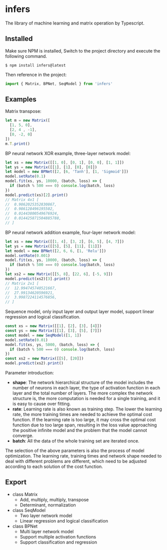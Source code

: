 # infers
The library of machine learning and matrix operation by Typescript.

## Installed
Make sure NPM is installed, Switch to the project directory and execute the following command.
```shell
$ npm install infers@latest
```
Then reference in the project: 
```ts
import { Matrix, BPNet, SeqModel } from 'infers'
```

## Examples
Matrix transpose: 
```ts
let m = new Matrix([
  [1, 5, 0],
  [2, 4 , -1],
  [0, -2, 0]
])
m.T.print()
```
BP neural network XOR example, three-layer network model: 
```ts
let xs = new Matrix([[1, 0], [0, 1], [0, 0], [1, 1]])
let ys = new Matrix([[1], [1], [0], [0]])
let model = new BPNet([2, [6, 'Tanh'], [1, 'Sigmoid']])
model.setRate(0.1)
model.fit(xs, ys, 10000, (batch, loss) => {
  if (batch % 500 === 0) console.log(batch, loss)
})
model.predict(xs)[2].print()
// Matrix 4x1 [
//  0.9862025352830867, 
//  0.986128496195502, 
//  0.01443800549676924, 
//  0.014425871504885788, 
// ]
```
BP neural network addition example, four-layer network model: 
```ts
let xs = new Matrix([[1, 4], [3, 2], [6, 5], [4, 7]])
let ys = new Matrix([[5], [5], [11], [11]])
let model = new BPNet([2, 6, 6, [1, 'Relu']])
model.setRate(0.001)
model.fit(xs, ys, 10000, (batch, loss) => {
  if (batch % 500 === 0) console.log(batch, loss)
})
let xs2 = new Matrix([[5, 8], [22, 6], [-5, 9]])
model.predict(xs2)[3].print()
// Matrix 2x1 [
//  12.994745740521667, 
//  27.99134620596921, 
//  3.9987224114576856, 
// ]
```
Sequence model, only input layer and output layer model, support linear regression and logical classification.
```ts
const xs = new Matrix([[1], [2], [3], [4]])
const ys = new Matrix([[1], [3], [5], [7]])
const model = new SeqModel([1, 1])
model.setRate(0.01)
model.fit(xs, ys, 5000, (batch, loss) => {
  if (batch % 500 === 0) console.log(batch, loss)
})
const xs2 = new Matrix([[5], [20]])
model.predict(xs2).print()
```
Parameter introduction: 
 - **shape**: The network hierarchical structure of the model includes the number of neurons in each layer, the type of activation function in each layer and the total number of layers. The more complex the network structure is, the more computation is needed for a single training, and it is easy to cause over fitting.
 - **rate**: Learning rate is also known as training step. The lower the learning rate, the more training times are needed to achieve the optimal cost function. If the learning rate is too large, it may cross the optimal cost function due to too large span, resulting in the loss value approaching the positive infinite model and the problem that the model cannot converge.
 - **batch**: All the data of the whole training set are iterated once.

The selection of the above parameters is also the process of model optimization. The learning rate, training times and network shape needed to deal with different problems are different, which need to be adjusted according to each solution of the cost function.

## Export
- class Matrix
  - Add, multiply, multiply, transpose
  - Determinant, normalization
- class SeqModel
  - Two layer network model
  - Linear regression and logical classification
- class BPNet
  - Multi layer network model
  - Support multiple activation functions
  - Support classification and regression